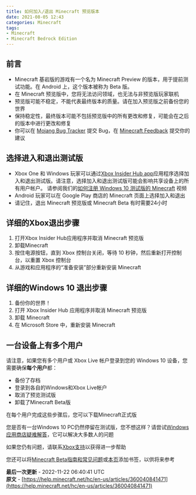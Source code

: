 ```yaml
---
title: 如何加入/退出 Minecraft 预览版本
date: 2021-08-05 12:43
categories: Minecraft
tags:
- Minecraft
- Minecraft Bedrock Edition
---
```


## 前言
- Minecraft 基岩版的游戏有一个名为 Minecraft Preview 的版本，用于提前测试功能。在 Android 上，这个版本被称为 Beta 版。
- 在 Minecraft 预览版中，您将无法访问领域，也无法与非预览版玩家联机
- 预览版可能不稳定，不能代表最终版本的质量。请在加入预览版之前备份您的世界
- 保持稳定性，最终版本可能不包括预览版中的所有更改和修复，可能会在之后的版本中进行更改和修复
- 你可以在 [Mojang Bug Tracker](https://bugs.mojang.com/secure/Dashboard.jspa) 提交 Bug，在 [Minecraft Feedback](https://feedback.minecraft.net/hc/en-us) 提交你的建议

## 选择进入和退出测试版
- Xbox One 和 Windows 玩家可以通过[Xbox Insider Hub app](https://support.xbox.com/zh-CN/help/account-profile/manage-account/xbox-insider-hub)应用程序选择加入和退出测试版。请注意，选择加入和退出测试版可能会影响共享设备上的所有用户帐户。 请参阅我们的[如何注册 Windows 10 测试版的 Minecraft](https://www.youtube.com/watch?v=VcpNfG_3irw) 视频
- Android 玩家可以在 Google Play 商店的 Minecraft 页面上选择加入和退出
- 请记住，退出 Minecraft 预览版或 Minecraft Beta 有时需要24小时

## 详细的Xbox退出步骤
1. 打开Xbox Insider Hub应用程序并取消 Minecraft 预览版
2. 卸载Minecraft
3. 按住电源按钮，直到 Xbox 控制台关闭，等待 10 秒钟，然后重新打开控制台，以重置 Xbox 控制台
4. 从游戏和应用程序的“准备安装”部分重新安装 Minecraft

## 详细的Windows 10 退出步骤
1. 备份你的世界！
2. 打开 Xbox Insider Hub 应用程序并取消 Minecraft 预览版
3. 卸载 Minecraft
4. 在 Microsoft Store 中，重新安装 Minecraft

## 一台设备上有多个用户 
请注意，如果您有多个用户或 Xbox Live 帐户登录到您的 Windows 10 设备，您需要确保**每个用户**都：

- 备份了存档
- 登录到各自的Windows和Xbox Live帐户
- 取消了预览测试版
- 卸载了Minecraft Beta版

在每个用户完成这些步骤后，您可以下载Minecraft正式版

您是否有一台Windows 10 PC仍然停留在测试版，您不想这样？请尝试[Windows应用商店疑难解答](https://support.microsoft.com/en-us/help/4027498/microsoft-store-fix-problems-with-apps%20support.microsoft.com)，它可以解决大多数人的问题

如果您仍有问题，请联系[Xbox支持](http://support.xbox.com/)以获得进一步帮助

您还可以将[Minecraft Beta指南和常见问题](http://aka.ms/MinecraftXIP)或[本页](#)添加书签，以供将来参考

__最后一次更新__ - 2022-11-22 06:40:41 UTC  
__原文__ - [https://help.minecraft.net/hc/en-us/articles/360040841471](https://help.minecraft.net/hc/en-us/articles/360040841471)

<script src="https://giscus.app/client.js"
        data-repo="XyzComments/blog.xyz8848.com"
        data-repo-id="R_kgDOHq8Hag"
        data-category="Comments"
        data-category-id="DIC_kwDOHq8Has4CQRHf"
        data-mapping="pathname"
        data-reactions-enabled="1"
        data-emit-metadata="0"
        data-input-position="top"
        data-theme="light"
        data-lang="zh-CN"
        crossorigin="anonymous"
        async>
</script>
